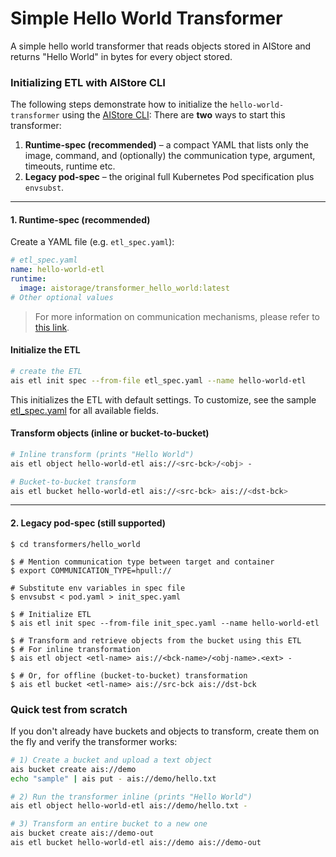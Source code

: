 # Simple Hello World Transformer

A simple hello world transformer that reads objects stored in AIStore and returns "Hello World" in bytes for every object stored.

### Initializing ETL with AIStore CLI

The following steps demonstrate how to initialize the `hello-world-transformer` using the [AIStore CLI](https://github.com/NVIDIA/aistore/blob/main/docs/cli.md):
There are **two** ways to start this transformer:

1. **Runtime-spec (recommended)** – a compact YAML that lists only the image, command, and (optionally) the communication type, argument, timeouts, runtime etc.
2. **Legacy pod-spec** – the original full Kubernetes Pod specification plus `envsubst`.

---

#### 1. Runtime-spec (recommended)

Create a YAML file (e.g. `etl_spec.yaml`):

```yaml
# etl_spec.yaml
name: hello-world-etl
runtime:
  image: aistorage/transformer_hello_world:latest
# Other optional values
```
> For more information on communication mechanisms, please refer to [this link](https://github.com/NVIDIA/aistore/blob/main/docs/etl.md#communication-mechanisms).

#### Initialize the ETL

```bash
# create the ETL
ais etl init spec --from-file etl_spec.yaml --name hello-world-etl
```

This initializes the ETL with default settings. To customize, see the sample [etl_spec.yaml](./etl_spec.yaml) for all available fields.

#### Transform objects (inline or bucket-to-bucket)

```bash
# Inline transform (prints "Hello World")
ais etl object hello-world-etl ais://<src-bck>/<obj> -

# Bucket-to-bucket transform
ais etl bucket hello-world-etl ais://<src-bck> ais://<dst-bck>
```

---
#### 2. Legacy pod-spec (still supported)

```!bash
$ cd transformers/hello_world

$ # Mention communication type between target and container
$ export COMMUNICATION_TYPE=hpull://

# Substitute env variables in spec file
$ envsubst < pod.yaml > init_spec.yaml

$ # Initialize ETL
$ ais etl init spec --from-file init_spec.yaml --name hello-world-etl

$ # Transform and retrieve objects from the bucket using this ETL
$ # For inline transformation
$ ais etl object <etl-name> ais://<bck-name>/<obj-name>.<ext> -

$ # Or, for offline (bucket-to-bucket) transformation
$ ais etl bucket <etl-name> ais://src-bck ais://dst-bck 
```

### Quick test from scratch

If you don't already have buckets and objects to transform, create them on the fly and verify the transformer works:

```bash
# 1) Create a bucket and upload a text object
ais bucket create ais://demo
echo "sample" | ais put - ais://demo/hello.txt

# 2) Run the transformer inline (prints "Hello World")
ais etl object hello-world-etl ais://demo/hello.txt -

# 3) Transform an entire bucket to a new one
ais bucket create ais://demo-out
ais etl bucket hello-world-etl ais://demo ais://demo-out
```
